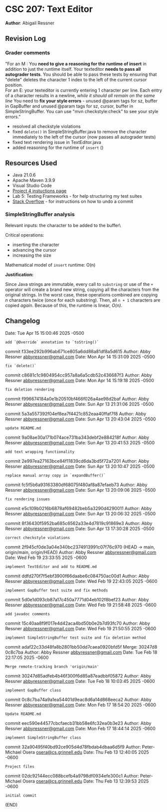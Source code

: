 # CSC 207: Text Editor

**Author**: Abigail Ressner

## Revision Log

### Grader comments

"For an M : You **need to give a reasoning for the runtime of insert** in addition to just the runtime itself.  Your texteditor **needs to pass all autograder tests**. You should be able to pass these tests by ensuring that "delete" deletes the character 1 index to the left of the current cursor position.\
For an E: your texteditor is currently entering 1 character per line. Each entry of a character results in a newline, *while it should all remain on the same line*  You need to **fix your style errors** - unused @param tags for sz, buffer in GapBuffer and unused @param tags for sz, cursor, buffer in SimpleStringBuffer. You can use "mvn checkstyle:check" to see your style errors."

* resolved all checkstyle violations
* fixed `delete()` in SimpleStringBuffer.java to remove the character immediately to the left of the cursor (now passes all autograder tests)
* fixed text rendering issue in TextEditor.java
* added reasoning for the runtime of `insert` ()

## Resources Used

* Java 21.0.6
* Apache Maven 3.9.9
* Visual Studio Code
* [Project 4 instuctions page](https://osera.cs.grinnell.edu/ttap/data-structures-labs/text-editor.html)
* Lab 5: Testing Frameworks - for help structuring my test suites
* [Stack Overflow](https://stackoverflow.com/questions/50091802/vs-code-commit-undo) - for instructions on how to undo a commit

### SimpleStringBuffer analysis

Relevant inputs: the character to be added to the buffer\

Critical operations:

* inserting the character
* advancing the cursor
* increasing the size

Mathematical model of `insert` runtime: O(n)

**Justification:**

Since Java strings are immutable, every call to `substring` or use of the `+` operator will create a brand new string, copying all the characters from the original strings. In the worst case, these operations combined are copying *n* characters twice (once for each substring). Then, all `n + 1` characters are copied *again*. Because of this, the runtime is linear, *O(n)*.

## Changelog

Date:   Tue Apr 15 15:00:46 2025 -0500

    add `@Override` annotation to `toString()`

commit f33ee292b996ab671ce805a6dd88a81df8a5d615
Author: Abby Ressner <abbyressner@gmail.com>
Date:   Mon Apr 14 15:31:09 2025 -0500

    fix `delete()`

commit c8681c1c9804954cc957a8a6a5cdb52c436687f3
Author: Abby Ressner <abbyressner@gmail.com>
Date:   Mon Apr 14 15:19:18 2025 -0500

    fix deletion rendering

commit f996674184a0e1b20510bf466f026a4ae98d2baf
Author: Abby Ressner <abbyressner@gmail.com>
Date:   Sun Apr 13 21:31:06 2025 -0500

commit 5a3a557392f04ef8ea7f4421c852eaa40ffaf7f8
Author: Abby Ressner <abbyressner@gmail.com>
Date:   Sun Apr 13 20:43:04 2025 -0500

    update README.md

commit 9a08ae30a171b074ace731ba343debf2e884218f
Author: Abby Ressner <abbyressner@gmail.com>
Date:   Sun Apr 13 20:41:53 2025 -0500

    add text wrapping functionality

commit 2e997ea27163bce84f11839cd6da3bd5f72a7201
Author: Abby Ressner <abbyressner@gmail.com>
Date:   Sun Apr 13 20:10:47 2025 -0500

    replace manual array copy in `expandBuffer()`

commit fc5f5b6a93163380df68075f480af8a87efaeb73
Author: Abby Ressner <abbyressner@gmail.com>
Date:   Sun Apr 13 20:09:06 2025 -0500

    fix rendering issues

commit e5c109b0216b6878af69482beb5a3290d4290011
Author: Abby Ressner <abbyressner@gmail.com>
Date:   Sun Apr 13 20:06:32 2025 -0500

commit 8f36430f5952ba685c6562a33e4d7819c91869e3
Author: Abby Ressner <abbyressner@gmail.com>
Date:   Sun Apr 13 17:30:28 2025 -0500

    correct checkstyle violations

commit 2f945cf0de3a04e340bc2374913991c07f76c970 (HEAD -> main, origin/main, origin/HEAD)
Author: Abby Ressner <abbyressner@gmail.com>
Date:   Wed Feb 19 23:33:55 2025 -0600

    implement TextEditor and add to README.md

commit ddfd270f7f5ebf3900f66daabe6c084750ac00d1
Author: Abby Ressner <abbyressner@gmail.com>
Date:   Wed Feb 19 22:43:05 2025 -0600

    implement GapBuffer test suite and fix methods

commit 5d0e1d093cb87a17c450a7771d04eb102f8bef23
Author: Abby Ressner <abbyressner@gmail.com>
Date:   Wed Feb 19 21:58:48 2025 -0600

    add javadoc comments

commit 15c40aa8f9f017e4d42aca4bd50b0e2b7d93fc70
Author: Abby Ressner <abbyressner@gmail.com>
Date:   Wed Feb 19 21:50:55 2025 -0600

    implement SimpleStringBuffer test suite and fix deletion method

commit adaf22c33d48fa8b2801bb50dd7caea0920bfd5f
Merge: 30247d8 0c8c7ba
Author: Abby Ressner <abbyressner@gmail.com>
Date:   Tue Feb 18 22:17:05 2025 -0600

    Merge remote-tracking branch 'origin/main'

commit 30247d85adfeb4b46f300f6d85a87eadbbf05872
Author: Abby Ressner <abbyressner@gmail.com>
Date:   Tue Feb 18 10:03:45 2025 -0600

    implement GapBuffer class

commit 0c8c7ba74a9a1ea54401d9eac8d6a14d868eeca2
Author: Abby Ressner <abbyressner@gmail.com>
Date:   Mon Feb 17 18:54:20 2025 -0600

    Update README.md

commit eec590e44577cbcfaecb31bb58e6fc32ea0b3e23
Author: Abby Ressner <abbyressner@gmail.com>
Date:   Mon Feb 17 18:44:14 2025 -0600

    implement SimpleStringBuffer class

commit 32a90495f40bd92ce905d4d78fbdab4dbaa6d5f9
Author: Peter-Michael Osera <osera@cs.grinnell.edu>
Date:   Thu Feb 13 12:40:05 2025 -0600

    Project files

commit 02dc92144ecc088bcefb4a9798df0934efe300c1
Author: Peter-Michael Osera <osera@cs.grinnell.edu>
Date:   Thu Feb 13 12:39:53 2025 -0600

    initial commit
(END)
